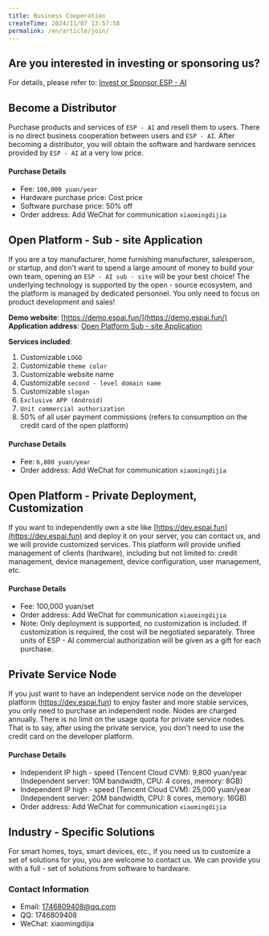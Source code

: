 ```yaml
---
title: Business Cooperation
createTime: 2024/11/07 13:57:58
permalink: /en/article/join/
---
```

 
## Are you interested in investing or sponsoring us?
For details, please refer to: [Invest or Sponsor ESP - AI](/sponsor/)

## Become a Distributor
Purchase products and services of `ESP - AI` and resell them to users. There is no direct business cooperation between users and `ESP - AI`.
After becoming a distributor, you will obtain the software and hardware services provided by `ESP - AI` at a very low price.

#### Purchase Details
- Fee: `100,000 yuan/year`
- Hardware purchase price: Cost price
- Software purchase price: 50% off
- Order address: Add WeChat for communication `xiaomingdijia`

## Open Platform - Sub - site Application
If you are a toy manufacturer, home furnishing manufacturer, salesperson, or startup, and don't want to spend a large amount of money to build your own team, opening an `ESP - AI sub - site` will be your best choice!
The underlying technology is supported by the open - source ecosystem, and the platform is managed by dedicated personnel. You only need to focus on product development and sales!

**Demo website**: [https://demo.espai.fun/](https://demo.espai.fun/)
**Application address**: [Open Platform Sub - site Application](https://dev.espai.fun/#/UserManagementChildSite)

**Services included**:
1. Customizable `LOGO`
2. Customizable `theme color`
3. Customizable website name
4. Customizable `second - level domain name`
5. Customizable `slogan`
6. `Exclusive APP (Android)`
7. `Unit commercial authorization`
8. 50% of all user payment commissions (refers to consumption on the credit card of the open platform)

#### Purchase Details
- Fee: `6,800 yuan/year`
- Order address: Add WeChat for communication `xiaomingdijia`

## Open Platform - Private Deployment, Customization
If you want to independently own a site like [https://dev.espai.fun](https://dev.espai.fun) and deploy it on your server, you can contact us, and we will provide customized services.
This platform will provide unified management of clients (hardware), including but not limited to: credit management, device management, device configuration, user management, etc.

#### Purchase Details
- Fee: 100,000 yuan/set
- Order address: Add WeChat for communication `xiaomingdijia`
- Note: Only deployment is supported, no customization is included. If customization is required, the cost will be negotiated separately. Three units of ESP - AI commercial authorization will be given as a gift for each purchase.

## Private Service Node
If you just want to have an independent service node on the developer platform (https://dev.espai.fun) to enjoy faster and more stable services, you only need to purchase an independent node. Nodes are charged annually.
There is no limit on the usage quota for private service nodes. That is to say, after using the private service, you don't need to use the credit card on the developer platform.

#### Purchase Details
- Independent IP high - speed (Tencent Cloud CVM): 9,800 yuan/year (Independent server: 10M bandwidth, CPU: 4 cores, memory: 8GB)
- Independent IP high - speed (Tencent Cloud CVM): 25,000 yuan/year (Independent server: 20M bandwidth, CPU: 8 cores, memory: 16GB)
- Order address: Add WeChat for communication `xiaomingdijia`

## Industry - Specific Solutions
For smart homes, toys, smart devices, etc., if you need us to customize a set of solutions for you, you are welcome to contact us.
We can provide you with a full - set of solutions from software to hardware.

### Contact Information
- Email: 1746809408@qq.com
- QQ: 1746809408
- WeChat: xiaomingdijia
